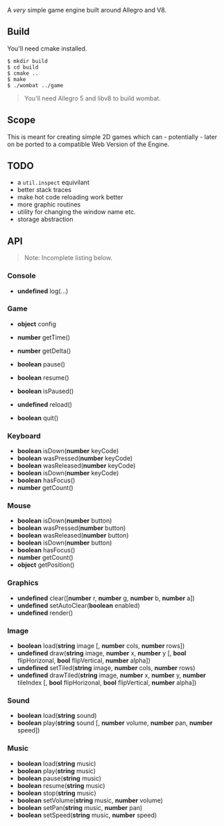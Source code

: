 A *very* simple game engine built around Allegro and V8.

## Build

You'll need cmake installed.

```
$ mkdir build
$ cd build
$ cmake ..
$ make
$ ./wombat ../game
```
> You'll need Allegro 5 and libv8 to build wombat.


## Scope

This is meant for creating simple 2D games which can - potentially - later on
be ported to a compatible Web Version of the Engine.


## TODO

- a `util.inspect` equivilant
- better stack traces
- make hot code reloading work better
- more graphic routines
- utility for changing the window name etc.
- storage abstraction


## API

> Note: Incomplete listing below.


### Console

- __undefined__ log(...)


### Game

- __object__ config

- __number__ getTime()
- __number__ getDelta()
- __boolean__ pause()
- __boolean__ resume()
- __boolean__ isPaused()
- __undefined__ reload()
- __boolean__ quit()


### Keyboard

- __boolean__ isDown(__number__ keyCode)
- __boolean__ wasPressed(__number__ keyCode)
- __boolean__ wasReleased(__number__ keyCode)
- __boolean__ isDown(__number__ keyCode)
- __boolean__ hasFocus()
- __number__ getCount()


### Mouse

- __boolean__ isDown(__number__ button)
- __boolean__ wasPressed(__number__ button)
- __boolean__ wasReleased(__number__ button)
- __boolean__ isDown(__number__ button)
- __boolean__ hasFocus()
- __number__ getCount()
- __object__ getPosition()


### Graphics

- __undefined__ clear([__number__ r, __number__ g, __number__ b, __number__ a])
- __undefined__ setAutoClear(__boolean__ enabled)
- __undefined__ render()


### Image

- __boolean__ load(__string__ image [, __number__ cols, __number__ rows])
- __undefined__ draw(__string__ image, __number__ x, __number__ y [, __bool__ flipHorizonal, __bool__ flipVertical, __number__ alpha])
- __undefined__ setTiled(__string__ image, __number__ cols, __number__ rows)
- __undefined__ drawTiled(__string__ image, __number__ x, __number__ y, __number__ tileIndex [, __bool__ flipHorizonal, __bool__ flipVertical, __number__ alpha])


### Sound

- __boolean__ load(__string__ sound)
- __boolean__ play(__string__ sound [, __number__ volume, __number__ pan, __number__ speed])


### Music

- __boolean__ load(__string__ music)
- __boolean__ play(__string__ music)
- __boolean__ pause(__string__ music)
- __boolean__ resume(__string__ music)
- __boolean__ stop(__string__ music)
- __boolean__ setVolume(__string__ music, __number__ volume)
- __boolean__ setPan(__string__ music, __number__ pan)
- __boolean__ setSpeed(__string__ music, __number__ speed)

